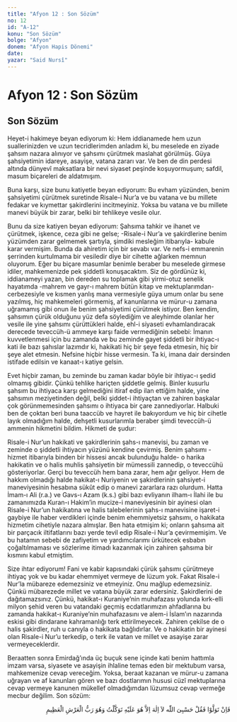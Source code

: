 ```yaml
---
title: "Afyon 12 : Son Sözüm"
no: 12
id: "A-12"
konu: "Son Sözüm"
bolge: "Afyon"
donem: "Afyon Hapis Dönemi"
date: 
yazar: "Said Nursî"
---
```


# Afyon 12 : Son Sözüm

## Son Sözüm

Heyet-i hakimeye beyan ediyorum ki: Hem iddianamede hem uzun suallerinizden ve uzun tecridlerimden anladım ki, bu meselede en ziyade şahsım nazara alınıyor ve şahsımı çürütmek maslahat görülmüş. Güya şahsiyetimin idareye, asayişe, vatana zararı var. Ve ben de din perdesi altında dünyevî maksatlara bir nevi siyaset peşinde koşuyormuşum; safdil, masum biçareleri de aldatmışım.

Buna karşı, size bunu katiyetle beyan ediyorum: Bu evham yüzünden, benim şahsiyetimi çürütmek suretinde Risale-i Nur’a ve bu vatana ve bu millete fedakar ve kıymettar şakirdlerini incitmeyiniz. Yoksa bu vatana ve bu millete manevi büyük bir zarar, belki bir tehlikeye vesile olur.

Bunu da size katiyen beyan ediyorum: Şahsıma tahkir ve ihanet ve çürütmek, işkence, ceza gibi ne gelse; -Risale-i Nur’a ve şakirdlerine benim yüzümden zarar gelmemek şartıyla, şimdiki mesleğim itibarıyla- kabule karar vermişim. Bunda da ahiretim için bir sevabı var. Ve nefs-i emmarenin şerrinden kurtulmama bir vesiledir diye bir cihette ağlarken memnun oluyorum. Eğer bu biçare masumlar benimle beraber bu meselede girmese idiler, mahkemenizde pek şiddetli konuşacaktım. Siz de gördünüz ki, iddianameyi yazan, bin dereden su toplamak gibi yirmi-otuz senelik hayatımda -mahrem ve gayr-ı mahrem bütün kitap ve mektuplarımdan- cerbezesiyle ve kısmen yanlış mana vermesiyle güya umum onlar bu sene yazılmış, hiç mahkemeleri görmemiş, af kanunlarına ve mürur-u zamana uğramamış gibi onun ile benim şahsiyetimi çürütmek istiyor. Ben kendim, şahsımın çürük olduğunu yüz defa söylediğim ve aleyhimde olanlar her vesile ile yine şahsımı çürüttükleri halde, ehl-i siyaseti evhamlandıracak derecede teveccüh-ü ammeye karşı faide vermediğinin sebebi: İmanın kuvvetlenmesi için bu zamanda ve bu zeminde gayet şiddetli bir ihtiyac-ı kati ile bazı şahıslar lazımdır ki, hakikati hiç bir şeye feda etmesin, hiç bir şeye alet etmesin. Nefsine hiçbir hisse vermesin. Ta ki, imana dair dersinden istifade edilsin ve kanaat-ı katiye gelsin.

Evet hiçbir zaman, bu zeminde bu zaman kadar böyle bir ihtiyac-ı şedid olmamış gibidir. Çünkü tehlike hariçten şiddetle gelmiş. Binler kusurlu şahsım bu ihtiyaca karşı gelmediğini itiraf edip ilan ettiğim halde, yine şahsımın meziyetinden değil, belki şiddet-i ihtiyaçtan ve zahiren başkalar çok görünmemesinden şahsımı o ihtiyaca bir çare zannediyorlar. Halbuki ben de çoktan beri buna taaccüb ve hayret ile bakıyordum ve hiç bir cihetle layık olmadığım halde, dehşetli kusurlarımla beraber şimdi teveccüh-ü ammenin hikmetini bildim. Hikmeti de şudur:

Risale-i Nur’un hakikati ve şakirdlerinin şahs-ı manevisi, bu zaman ve zeminde o şiddetli ihtiyacın yüzünü kendine çevirmiş. Benim şahsımı -hizmet itibarıyla binden bir hissesi ancak bulunduğu halde- o harika hakikatin ve o halis muhlis şahsiyetin bir mümessili zannedip, o teveccühü gösteriyorlar. Gerçi bu teveccüh hem bana zarar, hem ağır geliyor. Hem de hakkım olmadığı halde hakikat-ı Nuriyenin ve şakirdlerinin şahsiyet-i maneviyesinin hesabına sükût edip o manevi zararlara razı olurdum. Hatta İmam-ı Ali (r.a.) ve Gavs-ı Azam (k.s.) gibi bazı evliyanın ilham-ı İlahi ile bu zamanımızda Kuran-ı Hakim’in mucize-i maneviyesinin bir ayinesi olan Risale-i Nur’un hakikatına ve halis talebelerinin şahs-ı manevisine işaret-i gaybiye ile haber verdikleri içinde benim ehemmiyetsiz şahsımı, o hakikata hizmetim cihetiyle nazara almışlar. Ben hata etmişim ki; onların şahsıma ait bir parçacık iltifatlarını bazı yerde tevil edip Risale-i Nur’a çevirmemişim. Ve bu hatamın sebebi de zafiyetim ve yardımcılarımı ürkütecek esbabın çoğaltılmaması ve sözlerime itimadı kazanmak için zahiren şahsıma bir kısmını kabul etmiştim.

Size ihtar ediyorum! Fani ve kabir kapısındaki çürük şahsımı çürütmeye ihtiyaç yok ve bu kadar ehemmiyet vermeye de lüzum yok. Fakat Risale-i Nur’la mübareze edemezsiniz ve etmeyiniz. Onu mağlup edemezsiniz. Çünkü mübarezede millet ve vatana büyük zarar edersiniz. Şakirdlerini de dağıtamazsınız. Çünkü, hakikat-ı Kuraniye’nin muhafazası yolunda kırk-elli milyon şehid veren bu vatandaki geçmiş ecdatlarımızın ahfadlarına bu zamanda hakikat-ı Kuraniye’nin muhafazasını ve alem-i İslam’ın nazarında eskisi gibi dindarane kahramanlığı terk ettirilmeyecek. Zahiren çekilse de o halis şakirdler, ruh u canıyla o hakikata bağlıdırlar. Ve o hakikatin bir ayinesi olan Risale-i Nur’u terkedip, o terk ile vatan ve millet ve asayişe zarar vermeyeceklerdir.

Beraatten sonra Emirdağ’ında üç buçuk sene içinde kati benim hattımla imzam varsa, siyasete ve asayişin ihlaline temas eden bir mektubum varsa, mahkemenize cevap vereceğim. Yoksa, beraat kazanan ve mürur-u zamana uğrayan ve af kanunları gören ve bazı dostlarımın hususi cüzî mektuplarına cevap vermeye kanunen mükellef olmadığımdan lüzumsuz cevap vermeğe mecbur değilim. Son sözüm:

<p class="arabic" dir="rtl" title="Meal: “Eğer yüz çevirirlerse de ki: Bana Allah yeter. Ondan başka hiçbir ilah yoktur. Ben ancak Ona tevekkül ettim. O, yüce Arşın sahibidir.” [Tevbe Sûresi, 9:129]">فَاِنْ تَوَلَّوْا فَقُلْ حَسْبِىَ اللّٰه لاَ اِلٰهَ اِلاَّ هُوَ عَلَيْهِ تَوَكَّلْتُ وَهُوَ رَبُّ الْعَرْشِ الْعَظِيمِ</p>
